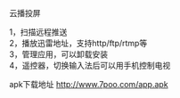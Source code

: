 云播投屏

1，扫描远程推送<Br>
2，播放迅雷地址，支持http/ftp/rtmp等<Br>
3，管理应用，可以卸载安装<Br>
4，遥控器，切换输入法后可以用手机控制电视<Br>

apk下载地址  http://www.7poo.com/app.apk
